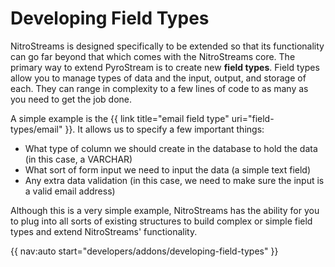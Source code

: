 # Developing Field Types

NitroStreams is designed specifically to be extended so that its functionality can go far beyond that which comes with the NitroStreams core. The primary way to extend PyroStream is to create new <strong>field types</strong>. Field types allow you to manage types of data and the input, output, and storage of each. They can range in complexity to a few lines of code to as many as you need to get the job done.

A simple example is the {{ link title="email field type" uri="field-types/email" }}. It allows us to specify a few important things:

* What type of column we should create in the database to hold the data (in this case, a VARCHAR)
* What sort of form input we need to input the data (a simple text field)
* Any extra data validation (in this case, we need to make sure the input is a valid email address)

Although this is a very simple example, NitroStreams has the ability for you to plug into all sorts of existing structures to build complex or simple field types and extend NitroStreams' functionality.

{{ nav:auto start="developers/addons/developing-field-types" }}